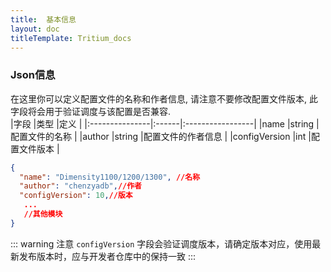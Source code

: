 ```yaml
---
title:  基本信息
layout: doc
titleTemplate: Tritium_docs
---
```


### Json信息  
在这里你可以定义配置文件的名称和作者信息, 请注意不要修改配置文件版本, 此字段将会用于验证调度与该配置是否兼容.  
|字段            |类型   |定义               |
|:---------------|:------|:-----------------|
|name            |string |配置文件的名称     |
|author          |string |配置文件的作者信息  |
|configVersion   |int    |配置文件版本       |

```json
{
  "name": "Dimensity1100/1200/1300", //名称
  "author": "chenzyadb",//作者
  "configVersion": 10,//版本
   ... 
   //其他模块
}
```
::: warning 注意
`configVersion` 字段会验证调度版本，请确定版本对应，使用最新发布版本时，应与开发者仓库中的保持一致
:::
